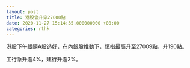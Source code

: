 ```yaml
---
layout: post
title: 港股曾升穿27000點
date: 2020-11-27 15:14:35.000000000 +08:00
categories: rthk
---
```


港股下午跟隨A股造好，在內銀股推動下，恒指最高升至27009點，升190點。

工行急升逾4%，建行升逾2%。
